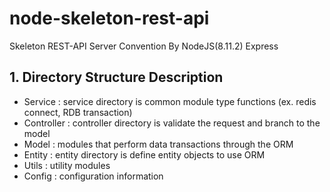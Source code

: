 # node-skeleton-rest-api
Skeleton REST-API Server Convention By NodeJS(8.11.2) Express

## 1. Directory Structure Description

- Service : service directory is common module type functions (ex. redis connect, RDB transaction)
- Controller : controller directory is validate the request and branch to the model
- Model : modules that perform data transactions through the ORM
- Entity : entity directory is define entity objects to use ORM
- Utils : utility modules
- Config : configuration information